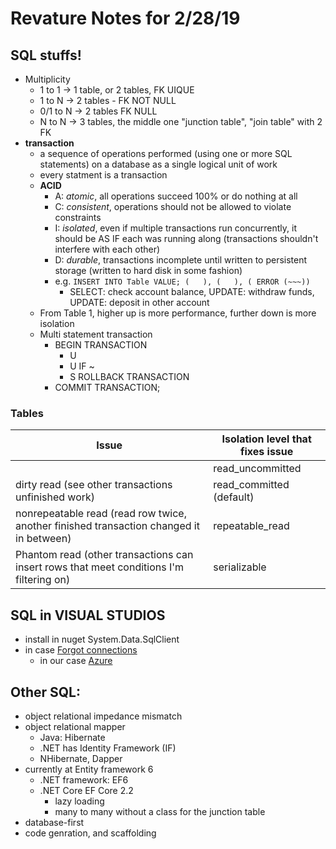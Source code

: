 # Revature Notes for 2/28/19

## SQL stuffs!
- Multiplicity
	- 1 to 1 	-> 1 table, or 2 tables, FK UIQUE
	- 1 to N 	-> 2 tables - FK NOT NULL
	- 0/1 to N 	-> 2 tables FK NULL
	- N to N 	-> 3 tables, the middle one "junction table", "join table" with 2 FK
- **transaction**
	- a sequence of operations performed (using one or more SQL statements) on a database as a single logical unit of work
	- every statment is a transaction
	- **ACID**
		- A: *atomic*, all operations succeed 100% or do nothing at all 
		- C: *consistent*, operations should not be allowed to violate constraints
		- I: *isolated*, even if multiple transactions run concurrently, it should be AS IF each was running along (transactions shouldn't interfere with each other)
		- D: *durable*, transactions incomplete until written to persistent storage (written to hard disk in some fashion)
		- e.g. `INSERT INTO Table VALUE; (   ), (   ), ( ERROR (~~~))`
			- SELECT: check account balance, UPDATE: withdraw funds, UPDATE: deposit in other account
	- From Table 1, higher up is more performance, further down is more isolation
	- Multi statement transaction
		- BEGIN TRANSACTION
			- U
			- U  IF ~
			- S  	ROLLBACK TRANSACTION
		- COMMIT TRANSACTION; 

### Tables

| Issue | Isolation level that fixes issue  |
|------------------------------------------------------------------------------------------|-----------------------------------|
|  | read_uncommitted |
| dirty read (see other transactions unfinished work) | read_committed (default) |
| nonrepeatable read (read row twice, another finished transaction changed it in between) | repeatable_read |
| Phantom read (other transactions can insert  rows that meet conditions I'm filtering on) | serializable |

## SQL in VISUAL STUDIOS
- install in nuget System.Data.SqlClient
- in case [Forgot connections](https://www.connectionstrings.com/)
	- in our case [Azure](https://www.connectionstrings.com/sql-azure/)

## Other SQL:
- object relational impedance mismatch
- object relational mapper
	- Java: Hibernate
	- .NET has Identity Framework (IF)
	- NHibernate, Dapper
- currently at Entity framework 6
	- .NET framework: EF6
	- .NET Core EF Core 2.2
		- lazy loading
		- many to many without a class for the junction table
- database-first
- code genration, and scaffolding